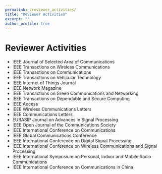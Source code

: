 ```yaml
---
permalink: /reviewer_activities/
title: "Reviewer Activities"
excerpt: ""
author_profile: true
---
```


# Reviewer Activities
- IEEE Journal of Selected Area of Communications
- IEEE Transactions on Wireless Communications
- IEEE Transactions on Communications
- IEEE Transactions on Vehicular Technology
- IEEE Internet of Things Journal
- IEEE Network Magazine
- IEEE Transactions on Green Communications and Networking
- IEEE Transactions on Dependable and Secure Computing
- IEEE Access
- IEEE Wireless Communications Letters
- IEEE Communications Letters
- EURASIP Journal on Advances in Signal Processing
- IEEE Open Journal of the Communications Society
- IEEE International Conference on Communications
- IEEE Global Communications Conference
- IEEE International Conference on Digital Signal Processing
- IEEE International Conference on Wireless Communications and Signal Processing
- IEEE International Symposium on Personal, Indoor and Mobile Radio Communications
- IEEE International Conference on Communications in China
